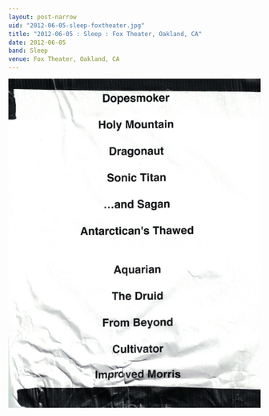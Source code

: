 ```yaml
---
layout: post-narrow
uid: "2012-06-05-sleep-foxtheater.jpg"
title: "2012-06-05 : Sleep : Fox Theater, Oakland, CA"
date: 2012-06-05
band: Sleep
venue: Fox Theater, Oakland, CA
---
```


<div class="showcase">
  <img src="/img/2012/06/20120605-Sleep-FoxTheater.jpg" alt="2012-06-05-sleep-foxtheater.jpg">
</div>

